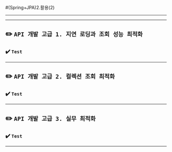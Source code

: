 #(Spring+JPA)2.활용(2)

---
---
## ✏️ `API 개발 고급 1. 지연 로딩과 조회 성능 최적화`
### ✔️ `Test`



---
## ✏️ `API 개발 고급 2. 컬렉션 조회 최적화`
### ✔️ `Test`


---
## ✏️ `API 개발 고급 3. 실무 최적화`
### ✔️ `Test`


---
 


